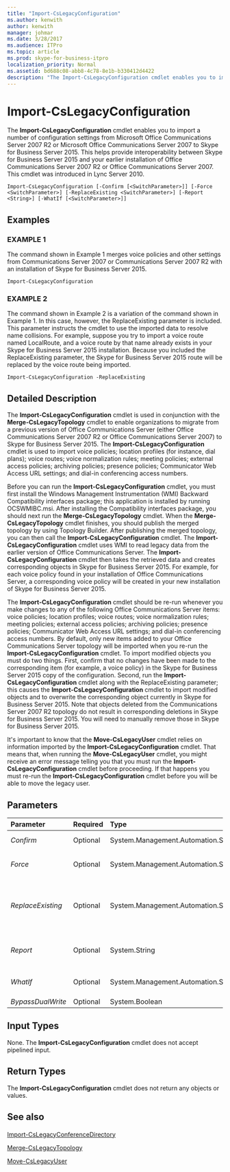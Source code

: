 ```yaml
---
title: "Import-CsLegacyConfiguration"
ms.author: kenwith
author: kenwith
manager: johmar
ms.date: 3/28/2017
ms.audience: ITPro
ms.topic: article
ms.prod: skype-for-business-itpro
localization_priority: Normal
ms.assetid: bd688c08-abb8-4c78-8e1b-b330412d4422
description: "The Import-CsLegacyConfiguration cmdlet enables you to import a number of configuration settings from Microsoft Office Communications Server 2007 R2 or Microsoft Office Communications Server 2007 to Skype for Business Server 2015. This helps provide interoperability between Skype for Business Server 2015 and your earlier installation of Office Communications Server 2007 R2 or Office Communications Server 2007. This cmdlet was introduced in Lync Server 2010."
---
```


# Import-CsLegacyConfiguration
 
The **Import-CsLegacyConfiguration** cmdlet enables you to import a number of configuration settings from Microsoft Office Communications Server 2007 R2 or Microsoft Office Communications Server 2007 to Skype for Business Server 2015. This helps provide interoperability between Skype for Business Server 2015 and your earlier installation of Office Communications Server 2007 R2 or Office Communications Server 2007. This cmdlet was introduced in Lync Server 2010.
  
```
Import-CsLegacyConfiguration [-Confirm [<SwitchParameter>]] [-Force <SwitchParameter>] [-ReplaceExisting <SwitchParameter>] [-Report <String>] [-WhatIf [<SwitchParameter>]]

```

## Examples

### EXAMPLE 1

The command shown in Example 1 merges voice policies and other settings from Communications Server 2007 or Communications Server 2007 R2 with an installation of Skype for Business Server 2015.
  
```
Import-CsLegacyConfiguration
```

### EXAMPLE 2

The command shown in Example 2 is a variation of the command shown in Example 1. In this case, however, the ReplaceExisting parameter is included. This parameter instructs the cmdlet to use the imported data to resolve name collisions. For example, suppose you try to import a voice route named LocalRoute, and a voice route by that name already exists in your Skype for Business Server 2015 installation. Because you included the ReplaceExisting parameter, the Skype for Business Server 2015 route will be replaced by the voice route being imported.
  
```
Import-CsLegacyConfiguration -ReplaceExisting
```

## Detailed Description

The **Import-CsLegacyConfiguration** cmdlet is used in conjunction with the **Merge-CsLegacyTopology** cmdlet to enable organizations to migrate from a previous version of Office Communications Server (either Office Communications Server 2007 R2 or Office Communications Server 2007) to Skype for Business Server 2015. The **Import-CsLegacyConfiguration** cmdlet is used to import voice policies; location profiles (for instance, dial plans); voice routes; voice normalization rules; meeting policies; external access policies; archiving policies; presence policies; Communicator Web Access URL settings; and dial-in conferencing access numbers.
  
Before you can run the **Import-CsLegacyConfiguration** cmdlet, you must first install the Windows Management Instrumentation (WMI) Backward Compatibility interfaces package; this application is installed by running OCSWMIBC.msi. After installing the Compatibility interfaces package, you should next run the **Merge-CsLegacyTopology** cmdlet. When the **Merge-CsLegacyTopology** cmdlet finishes, you should publish the merged topology by using Topology Builder. After publishing the merged topology, you can then call the **Import-CsLegacyConfiguration** cmdlet. The **Import-CsLegacyConfiguration** cmdlet uses WMI to read legacy data from the earlier version of Office Communications Server. The **Import-CsLegacyConfiguration** cmdlet then takes the retrieved data and creates corresponding objects in Skype for Business Server 2015. For example, for each voice policy found in your installation of Office Communications Server, a corresponding voice policy will be created in your new installation of Skype for Business Server 2015.
  
The **Import-CsLegacyConfiguration** cmdlet should be re-run whenever you make changes to any of the following Office Communications Server items: voice policies; location profiles; voice routes; voice normalization rules; meeting policies; external access policies; archiving policies; presence policies; Communicator Web Access URL settings; and dial-in conferencing access numbers. By default, only new items added to your Office Communications Server topology will be imported when you re-run the **Import-CsLegacyConfiguration** cmdlet. To import modified objects you must do two things. First, confirm that no changes have been made to the corresponding item (for example, a voice policy) in the Skype for Business Server 2015 copy of the configuration. Second, run the **Import-CsLegacyConfiguration** cmdlet along with the ReplaceExisting parameter; this causes the **Import-CsLegacyConfiguration** cmdlet to import modified objects and to overwrite the corresponding object currently in Skype for Business Server 2015. Note that objects deleted from the Communications Server 2007 R2 topology do not result in corresponding deletions in Skype for Business Server 2015. You will need to manually remove those in Skype for Business Server 2015.
  
It's important to know that the **Move-CsLegacyUser** cmdlet relies on information imported by the **Import-CsLegacyConfiguration** cmdlet. That means that, when running the **Move-CsLegacyUser** cmdlet, you might receive an error message telling you that you must run the **Import-CsLegacyConfiguration** cmdlet before proceeding. If that happens you must re-run the **Import-CsLegacyConfiguration** cmdlet before you will be able to move the legacy user.
  
## Parameters

|**Parameter**|**Required**|**Type**|**Description**|
|:-----|:-----|:-----|:-----|
| _Confirm_ <br/> |Optional  <br/> |System.Management.Automation.SwitchParameter  <br/> |Prompts you for confirmation before executing the command.  <br/> |
| _Force_ <br/> |Optional  <br/> |System.Management.Automation.SwitchParameter  <br/> |Suppresses the display of any non-fatal error message that might occur when running the command.  <br/> |
| _ReplaceExisting_ <br/> |Optional  <br/> |System.Management.Automation.SwitchParameter  <br/> |If present, this parameter instructs the **Import-CsLegacyConfiguration** cmdlet to overwrite any previously imported policies or settings that have changed since the last time the cmdlet was run. <br/> |
| _Report_ <br/> |Optional  <br/> |System.String  <br/> |Enables you to specify a file path for the log file created when the cmdlet runs. For example:  `-Report "C:\Logs\ImportConfiguration.html"` <br/> |
| _WhatIf_ <br/> |Optional  <br/> |System.Management.Automation.SwitchParameter  <br/> |Describes what would happen if you executed the command without actually executing the command.  <br/> |
| _BypassDualWrite_ <br/> |Optional  <br/> |System.Boolean  <br/> |PARAMVALUE: $true | $false  <br/> |
   
## Input Types

None. The **Import-CsLegacyConfiguration** cmdlet does not accept pipelined input.
  
## Return Types

The **Import-CsLegacyConfiguration** cmdlet does not return any objects or values.
  
## See also

#### 

[Import-CsLegacyConferenceDirectory](import-cslegacyconferencedirectory.md)
  
[Merge-CsLegacyTopology](merge-cslegacytopology.md)
  
[Move-CsLegacyUser](move-cslegacyuser.md)

